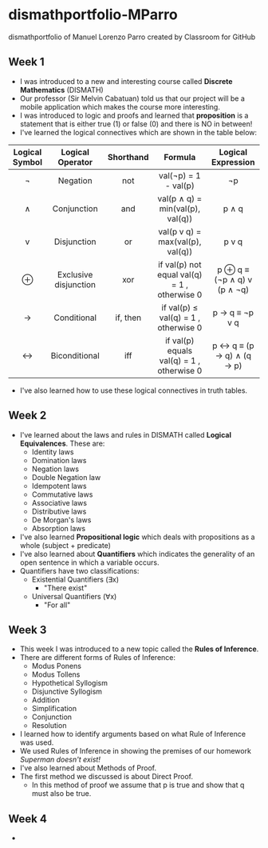 # dismathportfolio-MParro
dismathportfolio of Manuel Lorenzo Parro created by Classroom for GitHub

## Week 1
- I was introduced to a new and interesting course called **Discrete Mathematics** (DISMATH)
- Our professor (Sir Melvin Cabatuan) told us that our project will be a mobile application which makes the course more interesting.
- I was introduced to logic and proofs and learned that **proposition** is a statement that is either true (1) or false (0) and there is NO in between!
- I've learned the logical connectives which are shown in the table below:

| Logical Symbol  |  Logical Operator     | Shorthand | Formula                                       | Logical Expression             |
| :-------------: |:---------------------:|:---------:|:---------------------------------------------:|:-----------------------------:|
| ¬               | Negation              | not       | val(¬p) = 1 - val(p)                          | ¬p                           |
| ∧               | Conjunction           | and       | val(p ∧ q) = min(val(p), val(q))              | p ∧ q                          
| v               | Disjunction           | or        | val(p v q) = max(val(p), val(q))              | p v q                        |
| ⊕              | Exclusive disjunction | xor       | if val(p)  not equal val(q) = 1 , otherwise  0|  p ⊕ q  ≡ (¬p ∧ q) v (p ∧ ¬q) |
| →               | Conditional           | if, then  | if val(p)  ≤ val(q) = 1 , otherwise  0        | p → q ≡  ¬p v q              |
| ↔               | Biconditional         | iff       | if val(p) equals val(q) = 1 , otherwise  0    |  p ↔ q ≡ (p → q) ∧ (q → p)    |

- I've also learned how to use these logical connectives in truth tables.


## Week 2
- I've learned about the laws and rules in DISMATH called **Logical Equivalences**. These are:
  - Identity laws
  - Domination laws
  - Negation laws
  - Double Negation law
  - Idempotent laws
  - Commutative laws
  - Associative laws
  - Distributive laws
  - De Morgan's laws
  - Absorption laws
- I've also learned **Propositional logic** which deals with propositions as a whole (subject + predicate)
- I've also learned about **Quantifiers** which indicates the generality of an open sentence in which a variable occurs. 
- Quantifiers have two classifications:
  - Existential Quantifiers (∃x)
    - "There exist"
  - Universal Quantifiers (∀x)
    - "For all"

## Week 3
- This week I was introduced to a new topic called the **Rules of Inference**. 
- There are different forms of Rules of Inference:
  - Modus Ponens
  - Modus Tollens
  - Hypothetical Syllogism
  - Disjunctive Syllogism
  - Addition
  - Simplification
  - Conjunction
  - Resolution
- I learned how to identify arguments based on what Rule of Inference was used. 
- We used Rules of Inference in showing the premises of our homework *Superman doesn't exist!*
- I've also learned about Methods of Proof. 
- The first method we discussed is about Direct Proof.
  - In this method of proof we assume that p is true and show that q must also be true.

## Week 4
- 
